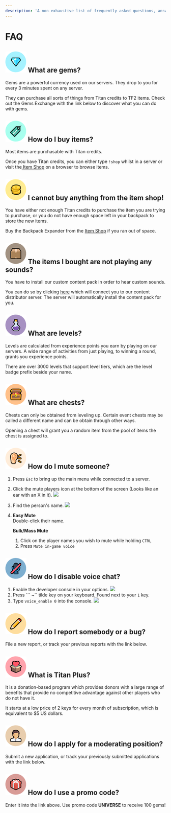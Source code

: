 ```yaml
---
description: 'A non-exhaustive list of frequently asked questions, answered.'
---
```


# FAQ

## ![](../.gitbook/assets/gems.png) What are gems?

Gems are a powerful currency used on our servers. They drop to you for every 3 minutes spent on any server.

They can purchase all sorts of things from Titan credits to TF2 items. Check out the Gems Exchange with the link below to discover what you can do with gems.

## ![](../.gitbook/assets/buy.png) How do I buy items?

Most items are purchasable with Titan credits.

Once you have Titan credits, you can either type `!shop` whilst in a server or visit the[ Item Shop](https://titan.tf/shop) on a browser to browse items.

## ![](../.gitbook/assets/cannotbuy.png) I cannot buy anything from the item shop!

You have either not enough Titan credits to purchase the item you are trying to purchase, or you do not have enough space left in your backpack to store the new items.

Buy the Backpack Expander from the [Item Shop](https://titan.tf/shop) if you ran out of space.

## ![](../.gitbook/assets/goods.png) The items I bought are not playing any sounds?

You have to install our custom content pack in order to hear custom sounds.

You can do so by clicking [here](steam://connect/download.titan.tf:11111) which will connect you to our content distributor server. The server will automatically install the content pack for you.

## ![](../.gitbook/assets/xp.png) What are levels?

Levels are calculated from experience points you earn by playing on our servers. A wide range of activities from just playing, to winning a round, grants you experience points.

There are over 3000 levels that support level tiers, which are the level badge prefix beside your name.

## ![](../.gitbook/assets/chest%20%281%29.png) What are chests?

Chests can only be obtained from leveling up. Certain event chests may be called a different name and can be obtain through other ways.

Opening a chest will grant you a random item from the pool of items the chest is assigned to.

## ![](../.gitbook/assets/mute.png) How do I mute someone?

1. Press `Esc` to bring up the main menu while connected to a server. 
2. Click the mute players icon at the bottom of the screen \(Looks like an ear with an X in it\). ![](https://wiki.teamfortress.com/w/images/7/73/Mute_Players.png) 
3. Find the person's name. ![](https://wiki.teamfortress.com/w/images/d/d0/Mute_Player.png) 
4. **Easy Mute**  
   Double-click their name.  


   **Bulk/Mass Mute**  
   1. Click on the player names you wish to mute while holding `CTRL`   
   2. Press `Mute in-game voice`

## ![](../.gitbook/assets/voice.png) How do I disable voice chat?

1. Enable the developer console in your options. ![](https://wiki.teamfortress.com/w/images/d/db/Advanced_Keyboard_Options.PNG) 
2. Press ``` ~`` tilde key on your keyboard. Found next to your `1` key. 
3. Type `voice_enable 0` into the console. ![](https://wiki.teamfortress.com/w/images/0/01/Developer_Console.png)

## ![](../.gitbook/assets/report.png) How do I report somebody or a bug?

File a new report, or track your previous reports with the link below.

## ![](../.gitbook/assets/plus.png) What is Titan Plus?

It is a donation-based program which provides donors with a large range of benefits that provide no competitive advantage against other players who do not have it.

It starts at a low price of 2 keys for every month of subscription, which is equivalent to $5 US dollars.

## ![](../.gitbook/assets/moderator.png) How do I apply for a moderating position?

Submit a new application, or track your previously submitted applications with the link below.

## ![](../.gitbook/assets/promo.png) How do I use a promo code?

Enter it into the link above. Use promo code **UNIVERSE** to receive 100 gems!

